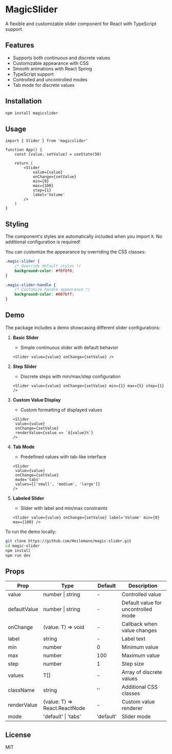# MagicSlider

A flexible and customizable slider component for React with TypeScript support.

## Features

- Supports both continuous and discrete values
- Customizable appearance with CSS
- Smooth animations with React Spring
- TypeScript support
- Controlled and uncontrolled modes
- Tab mode for discrete values

## Installation

```bash
npm install magicslider
```

## Usage

```tsx
import { Slider } from 'magicslider'

function App() {
	const [value, setValue] = useState(50)

	return (
		<Slider
			value={value}
			onChange={setValue}
			min={0}
			max={100}
			step={1}
			label='Volume'
		/>
	)
}
```

## Styling

The component's styles are automatically included when you import it. No additional configuration is required!

You can customize the appearance by overriding the CSS classes:

```css
.magic-slider {
	/* Override default styles */
	background-color: #f0f0f0;
}

.magic-slider-handle {
	/* Customize handle appearance */
	background-color: #007bff;
}
```

## Demo

The package includes a demo showcasing different slider configurations:

1. **Basic Slider**

   - Simple continuous slider with default behavior

   ```tsx
   <Slider value={value} onChange={setValue} />
   ```

2. **Step Slider**

   - Discrete steps with min/max/step configuration

   ```tsx
   <Slider value={value} onChange={setValue} min={1} max={5} step={1} />
   ```

3. **Custom Value Display**

   - Custom formatting of displayed values

   ```tsx
   <Slider
   	value={value}
   	onChange={setValue}
   	renderValue={value => `${value}%`}
   />
   ```

4. **Tab Mode**

   - Predefined values with tab-like interface

   ```tsx
   <Slider
   	value={value}
   	onChange={setValue}
   	mode='tabs'
   	values={['small', 'medium', 'large']}
   />
   ```

5. **Labeled Slider**
   - Slider with label and min/max constraints
   ```tsx
   <Slider value={value} onChange={setValue} label='Volume' min={0} max={100} />
   ```

To run the demo locally:

```bash
git clone https://github.com/Heilemann/magic-slider.git
cd magic-slider
npm install
npm run dev
```

## Props

| Prop         | Type                          | Default   | Description                         |
| ------------ | ----------------------------- | --------- | ----------------------------------- |
| value        | number \| string              | -         | Controlled value                    |
| defaultValue | number \| string              | -         | Default value for uncontrolled mode |
| onChange     | (value: T) => void            | -         | Callback when value changes         |
| label        | string                        | -         | Label text                          |
| min          | number                        | 0         | Minimum value                       |
| max          | number                        | 100       | Maximum value                       |
| step         | number                        | 1         | Step size                           |
| values       | T[]                           | -         | Array of discrete values            |
| className    | string                        | ''        | Additional CSS classes              |
| renderValue  | (value: T) => React.ReactNode | -         | Custom value renderer               |
| mode         | 'default' \| 'tabs'           | 'default' | Slider mode                         |

## License

MIT
